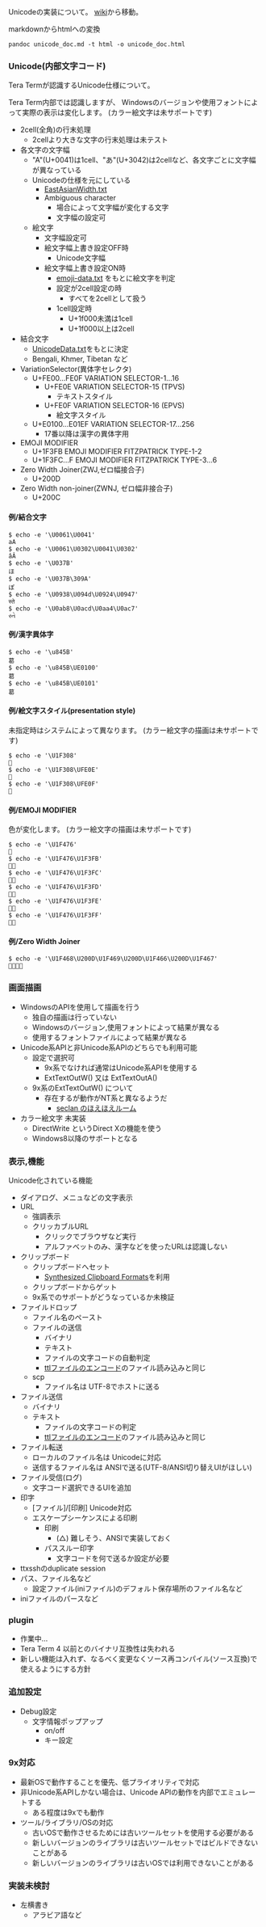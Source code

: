 ﻿
Unicodeの実装について。
[wiki](https://github.com/TeraTermProject/teraterm/wiki/TODO-Unicode)から移動。

markdownからhtmlへの変換
```
pandoc unicode_doc.md -t html -o unicode_doc.html
```

### Unicode(内部文字コード)

Tera Termが認識するUnicode仕様について。

Tera Term内部では認識しますが、
Windowsのバージョンや使用フォントによって実際の表示は変化します。
(カラー絵文字は未サポートです)

- 2cell(全角)の行末処理
  - 2cellより大きな文字の行末処理は未テスト
- 各文字の文字幅
  - "A"(U+0041)は1cell、"あ"(U+3042)は2cellなど、各文字ごとに文字幅が異なっている
  - Unicodeの仕様を元にしている
    - [EastAsianWidth.txt](http://www.unicode.org/Public/UCD/latest/ucd/EastAsianWidth.txt)
    - Ambiguous character
      - 場合によって文字幅が変化する文字
      - 文字幅の設定可
  - 絵文字
    - 文字幅設定可
    - 絵文字幅上書き設定OFF時
      - Unicode文字幅
    - 絵文字幅上書き設定ON時
      - [emoji-data.txt](https://www.unicode.org/Public/UCD/latest/ucd/emoji/emoji-data.txt) をもとに絵文字を判定
      - 設定が2cell設定の時
        - すべてを2cellとして扱う
      - 1cell設定時
        - U+1f000未満は1cell
        - U+1f000以上は2cell
- 結合文字
   - [UnicodeData.txt](https://www.unicode.org/Public/UCD/latest/ucd/UnicodeData.txt)をもとに決定
   - Bengali, Khmer, Tibetan など
- VariationSelector(異体字セレクタ)
  - U+FE00...FE0F    VARIATION SELECTOR-1...16
    - U+FE0E VARIATION SELECTOR-15 (TPVS)
      - テキストスタイル
    - U+FE0F VARIATION SELECTOR-16 (EPVS)
      - 絵文字スタイル
  - U+E0100...E01EF  VARIATION SELECTOR-17...256
    - 17番以降は漢字の異体字用
- EMOJI MODIFIER
  - U+1F3FB     EMOJI MODIFIER FITZPATRICK TYPE-1-2
  - U+1F3FC...F EMOJI MODIFIER FITZPATRICK TYPE-3...6
- Zero Width Joiner(ZWJ,ゼロ幅接合子)
  - U+200D
- Zero Width non-joiner(ZWNJ, ゼロ幅非接合子)
  - U+200C

#### 例/結合文字

```
$ echo -e '\U0061\U0041'
aA
$ echo -e '\U0061\U0302\U0041\U0302'
âÂ
$ echo -e '\U037B'
ほ
$ echo -e '\U037B\309A'
ぽ
$ echo -e '\U0938\U094d\U0924\U0947'
स्ते
$ echo -e '\U0ab8\U0acd\U0aa4\U0ac7'
સ્તે
```

#### 例/漢字異体字

```
$ echo -e '\u845B'
葛
$ echo -e '\u845B\UE0100'
葛󠄀
$ echo -e '\u845B\UE0101'
葛󠄁
```
#### 例/絵文字スタイル(presentation style)

未指定時はシステムによって異なります。
(カラー絵文字の描画は未サポートです)

```
$ echo -e '\U1F308'
🌈
$ echo -e '\U1F308\UFE0E'
🌈︎
$ echo -e '\U1F308\UFE0F'
🌈️
```

#### 例/EMOJI MODIFIER

色が変化します。
(カラー絵文字の描画は未サポートです)

```
$ echo -e '\U1F476'
👶
$ echo -e '\U1F476\U1F3FB'
👶🏻
$ echo -e '\U1F476\U1F3FC'
👶🏼
$ echo -e '\U1F476\U1F3FD'
👶🏽
$ echo -e '\U1F476\U1F3FE'
👶🏾
$ echo -e '\U1F476\U1F3FF'
👶🏿
```

#### 例/Zero Width Joiner

```
$ echo -e '\U1F468\U200D\U1F469\U200D\U1F466\U200D\U1F467'
👨‍👩‍👦‍👧
```



### 画面描画

- WindowsのAPIを使用して描画を行う
  - 独自の描画は行っていない
  - Windowsのバージョン,使用フォントによって結果が異なる
  - 使用するフォントファイルによって結果が異なる
- Unicode系APIと非Unicode系APIのどちらでも利用可能
  - 設定で選択可
    - 9x系でなければ通常はUnicode系APIを使用する
    - ExtTextOutW() 又は ExtTextOutA()
  - 9x系のExtTextOutW() について
     - 存在するが動作がNT系と異なるようだ
       - [seclan のほえほえルーム](http://seclan.dll.jp/dtdiary/2010/dt20100310.htm)
- カラー絵文字 未実装
  - DirectWrite というDirect Xの機能を使う
  - Windows8以降のサポートとなる

### 表示,機能

Unicode化されている機能

- ダイアログ、メニュなどの文字表示
- URL
  - 強調表示
  - クリッカブルURL
    - クリックでブラウザなど実行
    - アルファベットのみ、漢字などを使ったURLは認識しない
- クリップボード
  - クリップボードへセット
    - [Synthesized Clipboard Formats](https://docs.microsoft.com/en-us/windows/win32/dataxchg/clipboard-formats)を利用
  - クリップボードからゲット
  - 9x系でのサポートがどうなっているか未検証
- ファイルドロップ
  - ファイル名のペースト
  - ファイルの送信
    - バイナリ
    - テキスト
    - ファイルの文字コードの自動判定
    - [ttlファイルのエンコード](https://teratermproject.github.io/manual/5/ja/macro/syntax/file.html)のファイル読み込みと同じ
  - scp
    - ファイル名は UTF-8でホストに送る
- ファイル送信
  - バイナリ
  - テキスト
    - ファイルの文字コードの判定
    - [ttlファイルのエンコード](https://teratermproject.github.io/manual/5/ja/macro/syntax/file.html)のファイル読み込みと同じ
- ファイル転送
  - ローカルのファイル名は Unicodeに対応
  - 送信するファイル名は ANSIで送る(UTF-8/ANSI切り替えUIがほしい)
- ファイル受信(ログ)
  - 文字コード選択できるUIを追加
- 印字
  - [ファイル]/[印刷] Unicode対応
  - エスケープシーケンスによる印刷
    - 印刷
      - (△) 難しそう、ANSIで実装しておく
    - パススルー印字
      - 文字コードを何で送るか設定が必要
- ttxsshのduplicate session
- パス、ファイル名など
  - 設定ファイル(iniファイル)のデフォルト保存場所のファイル名など
- iniファイルのパースなど

### plugin

- 作業中…
- Tera Term 4 以前とのバイナリ互換性は失われる
- 新しい機能は入れず、なるべく変更なくソース再コンパイル(ソース互換)で使えるようにする方針

### 追加設定

- Debug設定
  - 文字情報ポップアップ
    - on/off
    - キー設定

### 9x対応

- 最新OSで動作することを優先、低プライオリティで対応
- 非Unicode系APIしかない場合は、Unicode APIの動作を内部でエミュレートする
  - ある程度は9xでも動作
- ツール/ライブラリ/OSの対応
  - 古いOSで動作させるためには古いツールセットを使用する必要がある
  - 新しいバージョンのライブラリは古いツールセットではビルドできないことがある
  - 新しいバージョンのライブラリは古いOSでは利用できないことがある

### 実装未検討

- 左横書き
  - アラビア語など

